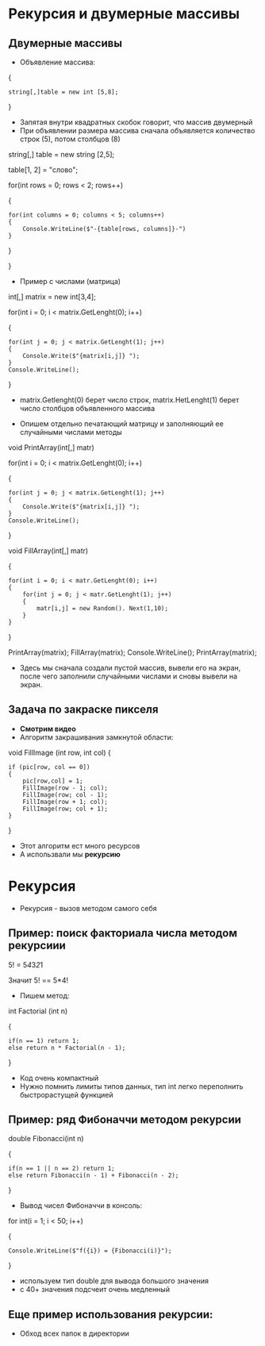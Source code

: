 # Рекурсия и двумерные массивы

## Двумерные массивы
* Объявление массива:

{
    
    string[,]table = new int [5,8];
}




* Запятая внутри квадратных скобок говорит, что массив двумерный
* При объявлении размера массива сначала объявляется количество строк (5), потом столбцов (8)


string[,] table = new string [2,5];

table[1, 2] = "слово";

for(int rows = 0; rows < 2; rows++)

{

    for(int columns = 0; columns < 5; columns++)
    {
        Console.WriteLine($"-{table[rows, columns]}-")
    }
}

}

* Пример с числами (матрица)

int[,] matrix = new int[3,4];

for(int i = 0; i < matrix.GetLenght(0); i++)

{

    for(int j = 0; j < matrix.GetLenght(1); j++)
    {
        Console.Write($"{matrix[i,j]} ");
    }
    Console.WriteLine();
}

* matrix.Getlenght(0) берет число строк, matrix.HetLenght(1) берет число столбцов объявленного массива

* Опишем отдельно печатающий матрицу и заполняющий ее случайными числами методы

void PrintArray(int[,] matr)

for(int i = 0; i < matrix.GetLenght(0); i++)

{

    for(int j = 0; j < matrix.GetLenght(1); j++)
    {
        Console.Write($"{matrix[i,j]} ");
    }
    Console.WriteLine();
}


void FillArray(int[,] matr)

{

    for(int i = 0; i < matr.GetLenght(0); i++)
    {
        for(int j = 0; j < matr.GetLenght(1); j++)
        {
            matr[i,j] = new Random(). Next(1,10);
        }
    }
}

PrintArray(matrix);
FillArray(matrix);
Console.WriteLine();
PrintArray(matrix);

* Здесь мы сначала создали пустой массив, вывели его на экран, после чего заполнили случайными числами и сновы вывели на экран.

## Задача по закраске пикселя

* **Смотрим видео**
* Алгоритм закрашивания замкнутой области:

void FillImage (int row, int col)
{

    if (pic[row, col == 0])
    {
        pic[row,col] = 1;
        FillImage(row - 1; col);
        FillImage(row; col - 1);
        FillImage(row + 1; col);
        FillImage(row; col + 1);
    }
}
* Этот алгоритм ест много ресурсов
* А использвали мы **рекурсию**

# Рекурсия

* Рекурсия - вызов методом самого себя

## Пример: поиск факториала числа методом рекурсиии

5! = 5*4*3*2*1

Значит 5! == 5*4!

* Пишем метод:

int Factorial (int n)

{

    if(n == 1) return 1;
    else return n * Factorial(n - 1);
}
* Код очень компактный
* Нужно помнить лимиты типов данных, тип int легко переполнить быстрорастущей функцией

## Пример: ряд Фибоначчи методом рекурсии


double Fibonacci(int n)

{

    if(n == 1 || n == 2) return 1;
    else return Fibonacci(n - 1) + Fibonacci(n - 2);
}
* Вывод чисел Фибоначчи в консоль:


for int(i = 1; i < 50; i++)

{

    Console.WriteLine($"f({i}) = {Fibonacci(i)}");
}

* используем тип double для вывода большого значения
* с 40+ значения подсчеит очень медленный

## Еще пример использования рекурсии:

* Обход всех папок в директории





